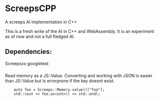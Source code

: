 # ScreepsCPP
A screeps AI implementation in C++

This is a fresh write of the AI in C++ and WebAssembly. It is an experiment as of now and not a full fledged AI. 

## Dependencies:
Screepsxx 
googletest

###

Read memory as a JS::Value. Converting and working with JSON is easier than JS::Value but is errorprone if the key doesnt exist.
```
    auto foo = Screeps::Memory.value()["foo"];
    std::cout << foo.as<int>() << std::endl;
```